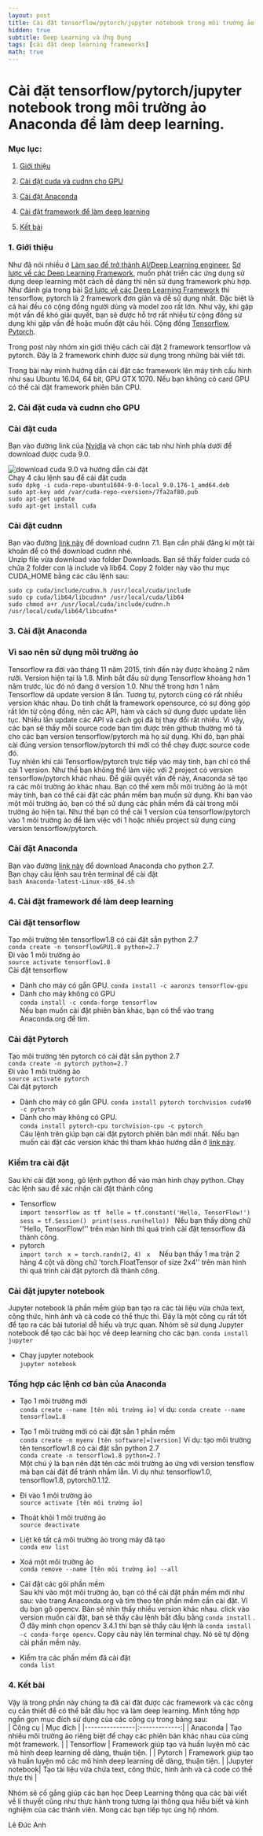 ```yaml
---
layout: post
title: Cài đặt tensorflow/pytorch/jupyter notebook trong môi trường ảo Anaconda để làm deep learning.
hidden: true
subtitle: Deep Learning và Ứng Dụng
tags: [cài đặt deep learning frameworks]
math: true
---
```



# Cài đặt tensorflow/pytorch/jupyter notebook trong môi trường ảo Anaconda để làm deep learning.
### Mục lục:
1. [Giới thiệu](#intro)
2. [Cài đặt cuda và cudnn cho GPU ](#gpu )
3. [Cài đặt Anaconda](#anaconda)
4. [ Cài đặt framework để làm deep learning](#framework)

4. [Kết bài](#conclusion)


### 1. Giới thiệu <a name="intro"></a>
Như đã nói nhiều ở [Làm sao để trở thành AI/Deep Learning engineer](https://www.facebook.com/permalink.php?story_fbid=212067389390163&id=204704190126483), [Sơ lược về các Deep Learning Framework](https://dlapplications.github.io/2018-06-13-dlframework/), muốn phát triển các ứng dụng sử dụng deep learning một cách dễ dàng thì nên sử dụng framework phù hợp. Như đánh gia trong bài [Sơ lược về các Deep Learning Framework](https://dlapplications.github.io/2018-06-13-dlframework/) thì tensorflow, pytorch là 2 framework đơn giản và dễ sử dụng nhất. Đặc biệt là cả hai đều có cộng đồng người dùng và model zoo rất lớn. Như vậy, khi gặp một vấn đề khó giải quyết, bạn sẽ được hỗ trợ rất nhiều từ cộng đồng sử dụng khi gặp vấn đề hoặc muốn đặt câu hỏi. Cộng đồng [Tensorflow](https://www.tensorflow.org/community/),  [Pytorch](https://discuss.pytorch.org/).  

Trong post này nhóm xin giới thiệu cách cài đặt 2 framework tensorflow và pytorch. Đây là 2 framework chính được sử dụng trong những bài viết tới. 

Trong bài này mình hướng dẫn cài đặt các framework lên máy tính cấu hình như sau Ubuntu 16.04, 64 bit, GPU GTX 1070. Nếu bạn không có card GPU có thể cài đặt framework phiên bản CPU.


### 2. Cài đặt cuda và cudnn cho GPU <a name="gpu"></a>
### Cài đặt cuda
Bạn vào đường link của [Nvidia](https://developer.nvidia.com/cuda-90-download-archive) và chọn các tab như hình phía dưới để download được cuda 9.0.

![download cuda 9.0 và hướng dẫn cài đặt](/img/20180618/img_1.png)   
Chạy 4 câu lệnh sau để cài đặt cuda  
```sudo dpkg -i cuda-repo-ubuntu1604-9-0-local_9.0.176-1_amd64.deb```  
```sudo apt-key add /var/cuda-repo-<version>/7fa2af80.pub```  
```sudo apt-get update```  
```sudo apt-get install cuda```  


### Cài đặt cudnn
Bạn vào đường [link này](https://developer.nvidia.com/cudnn) để download cudnn 7.1. Bạn cần phải đăng kí một tài khoản để có thể download cudnn nhé.  
Unzip file vừa download vào folder Downloads. Bạn sẽ thấy folder cuda có chứa 2 folder con là include và lib64. Copy 2 folder này vào thư mục CUDA_HOME bằng các câu lệnh sau:  

```sudo cp cuda/include/cudnn.h /usr/local/cuda/include```  
```sudo cp cuda/lib64/libcudnn* /usr/local/cuda/lib64```  
```sudo chmod a+r /usr/local/cuda/include/cudnn.h /usr/local/cuda/lib64/libcudnn*```  

### 3. Cài đặt Anaconda <a name="anaconda"></a>
### Vì sao nên sử dụng môi trường ảo
Tensorflow ra đời vào tháng 11 năm 2015, tính đến này được khoảng 2 năm rưỡi.
Version hiện tại là 1.8. Mình bắt đầu sử dụng Tensorflow khoảng hơn 1 năm trước, lúc đó nó đang ở version 1.0. Như thế trong hơn 1 năm Tensorflow dã update version 8 lần. Tương tự, pytorch cũng có rất nhiều version khác nhau. Do tính chất là framework opensource, có sự đóng góp rất lớn từ cộng đồng, nên các API, hàm và cách sử dụng được update liên tục. Nhiều lần update các API và cách gọi đã bị thay đổi rất nhiều. Vì vậy, các bạn sẽ thấy mỗi source code bạn tìm được trên github thường mô tả cho các bạn version tensorflow/pytorch mà họ sử dụng. Khi đó, bạn phải cài đúng version tensorflow/pytorch thì mới có thể chạy được source code đó.  
Tuy nhiên khi cài Tensorflow/pytorch trực tiếp vào máy tính, bạn chỉ có thể cài 1 version. Như thế bạn không thể làm việc với 2 project có version tensorflow/pytorch khác nhau. Để giải quyết vấn đề này, Anaconda sẽ tạo ra các môi trường ảo khác nhau. Bạn có thể xem mỗi môi trường ảo là một máy tính, bạn có thể cài đặt các phần mềm bạn muốn sử dụng. Khi bạn vào một môi trường ảo, bạn có thể sử dụng các phần mềm đã cài trong môi trường ảo hiện tại. Như thế bạn có thể cài 1 version của tensorflow/pytorch vào 1 môi trường ảo để làm việc với 1 hoặc nhiều project sử dụng cùng version tensorflow/pytorch.

### Cài đặt Anaconda  
Bạn vào đường [link này](https://www.anaconda.com/download/#linux) để download Anaconda cho python 2.7.  
Bạn chạy câu lệnh sau trên terminal để cài đặt  
```bash Anaconda-latest-Linux-x86_64.sh```


### 4. Cài đặt framework để làm deep learning <a name="framework"></a>

### Cài đặt tensorflow  

Tạo môi trường tên tensorflow1.8 có cài đặt sẳn python 2.7  
```conda create -n tensorflowGPU1.8 python=2.7```  
 Đi vào 1 môi trường ảo  
 ```source activate tensorflow1.8```  
 Cài đặt tensorflow  
 + Dành cho máy có gắn GPU.
  ```conda install -c aaronzs tensorflow-gpu ```  
 + Dành cho máy không có GPU  
   ```conda install -c conda-forge tensorflow ```  
Nếu bạn muốn cài đặt phiên bản khác, bạn có thể vào trang Anaconda.org để tìm.  
 
 
### Cài đặt Pytorch  
Tạo môi trường tên pytorch có cài đặt sẳn python 2.7  
```conda create -n pytorch python=2.7```  
 Đi vào 1 môi trường ảo  
 ```source activate pytorch```  
 Cài đặt pytorch  
 + Dành cho máy có gắn GPU.
  ```conda install pytorch torchvision cuda90 -c pytorch  ```  
 + Dành cho máy không có GPU.  
   ```conda install pytorch-cpu torchvision-cpu -c pytorch```  
Câu lệnh trên giúp bạn cài đặt pytorch phiên bản mới nhất. Nếu bạn muốn cài đặt các version khác thì tham khảo hướng dẫn ở  [link này](https://pytorch.org/previous-versions/).

### Kiểm tra cài đặt  
Sau khi cài đặt xong, gõ lệnh python để vào màn hình chạy python. Chạy các lệnh sau để xác nhận cài đặt thành công
+ Tensorflow  
 ```import tensorflow as tf ```
 ```hello = tf.constant('Hello, TensorFlow!') ```
 ```sess = tf.Session() ```
 ```print(sess.run(hello)) ```
Nếu bạn thấy dòng chữ ''Hello, TensorFlow!'' trên màn hình thì quá trình cài đặt tensorflow đã thành công.  
+ pytorch  
 ```import torch ```
 ```x = torch.randn(2, 4) ```
 ```x  ```
Nếu bạn thấy 1 ma trận 2 hàng 4 cột và dòng chữ 'torch.FloatTensor of size 2x4'' trên màn hình thì quá trình cài đặt pytorch đã thành công.  


### Cài đặt jupyter notebook 
Jupyter notebook là phần mềm giúp bạn tạo ra các tài liệu vừa chứa text, công thức, hình ảnh và cả code có thể thực thi. Đây là một công cụ rất tốt để tạo ra các bài tutorial dễ hiểu và trực quan. Nhóm sẽ sử dụng Jupyter notebook để tạo các bài học về deep learning cho các bạn. 
```conda install jupyter```  

+ Chạy jupyter notebook  
```jupyter notebook```



### Tổng hợp các lệnh cơ bản của Anaconda 
+ Tạo 1 môi trường mới  
```conda create --name [tên môi trường ảo]```
ví dụ: ```conda create --name tensorflow1.8``` 
+ Tạo 1 môi trường mới có cài đặt sẳn 1 phần mềm  
```conda create -n myenv [tên software]=[version]``` 
Ví dụ: tạo môi trường tên tensorflow1.8 có cài đặt sẳn python 2.7  
```conda create -n tensorflow1.8 python=2.7```  
Một chú ý là bạn nên đặt tên các môi trường ảo ứng với version tensflow mà bạn cài đặt để tránh nhầm lẫn. Ví dụ như: tensorflow1.0, tensorflow1.8, pytorch0.1.12.  

+ Đi vào 1 môi trường ảo  
```source activate [tên môi trường ảo]```  
+ Thoát khỏi 1 môi trường ảo  
```source deactivate```

+ Liệt kê tất cả môi trường ảo trong máy đã tạo  
```conda env list```  
+ Xoá một môi trường ảo  
```conda remove --name [tên môi trường ảo] --all```  
+ Cài đặt các gói phần mềm  
Sau khi vào một môi trường ảo, bạn có thể cài đặt phần mềm mới như sau: vào trang Anaconda.org và tìm theo tên phần mềm cần cài đặt. Ví dụ bạn gõ opencv. Bàn sẽ nhìn thấy nhiều version khác nhau. click vào version muốn cài đặt, bạn sẽ thấy câu lệnh bắt đầu bằng ```conda install``` . Ở đây mình chọn opencv 3.4.1 thì bạn sẽ thầy câu lệnh là ```conda install -c conda-forge opencv```. Copy câu này lên terminal chạy. Nó sẽ tự động cài phần mềm này.  

+ Kiểm tra các phần mềm đã cài đặt  
```conda list```



### 4. Kết bài <a name="conclusion"></a>
Vậy là trong phần này chúng ta đã cài đăt được các framework và các công cụ cần thiết để có thể bắt đầu học và làm deep learning. 
Mình tổng hợp ngắn gọn mục đích sử dụng của các công cụ trong bảng sau:  
| Công cụ        |    Mục đích           |
|----------------|:-------------:|
| Anaconda       | Tạo nhiều môi trường ảo riêng biệt để chạy các phiên bản khác nhau của cùng một framework.              |
| Tensorflow     |  Framework giúp tạo và huấn luyện mô các mô hình deep learning dễ dàng, thuận tiện.             |
| Pytorch        |  Framework giúp tạo và huấn luyện mô các mô hình deep learning dễ dàng, thuận tiện.             |
|Jupyter notebook| Tạo tài liệu vừa chứa text, công thức, hình ảnh và cả code có thể thực thi              |

Nhóm sẽ cố gắng giúp các bạn học Deep Learning thông qua các bài viết về lí thuyết cũng như thực hành trong tương lai thông qua hiểu biết và kinh nghiệm của các thành viên. Mong các bạn tiếp tục ủng hộ nhóm.



Lê Đức Anh






